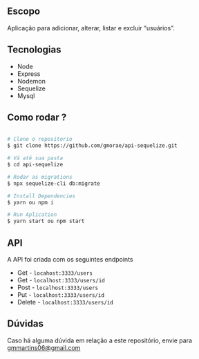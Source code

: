 ## Escopo

Aplicação para adicionar, alterar, listar e excluir “usuários”.

## Tecnologias

- Node
- Express
- Nodemon
- Sequelize
- Mysql

## Como rodar ?

```bash

# Clone o repositorio
$ git clone https://github.com/gmorae/api-sequelize.git

# Vá até sua pasta
$ cd api-sequelize

# Rodar as migrations
$ npx sequelize-cli db:migrate

# Install Dependencies
$ yarn ou npm i

# Run Aplication
$ yarn start ou npm start
```

## API

A API foi criada com os seguintes endpoints
* Get - `locahost:3333/users`
* Get - `localhost:3333/users/id`
* Post - `localhost:3333/users`
* Put - `localhost:3333/users/id`
* Delete - `localhost:3333/users/id`

## Dúvidas
Caso há alguma dúvida em relação a este repositório, envie para gmmartins06@gmail.com
